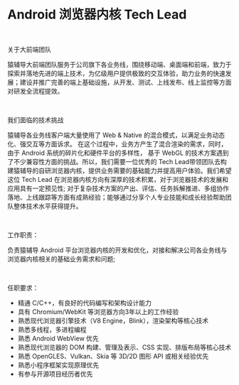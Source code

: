 # Android 浏览器内核 Tech Lead


&nbsp;

关于大前端团队

猿辅导大前端团队服务于公司旗下各业务线，围绕移动端、桌面端和前端，致力于探索并落地先进的端上技术，为亿级用户提供极致的交互体验，助力业务的快速发展；建设并推广完善的端上基础设施，从开发、测试、上线发布、线上监控等方面对研发全流程提效。

&nbsp;

我们面临的技术挑战

猿辅导各业务线客户端大量使用了 Web & Native 的混合模式，以满足业务动态化、强交互等方面诉求。 在这个过程中，业务方产生了混合渲染的需求，同时，由于 Android 系统的碎片化和硬件平台的多样性， 基于 WebGL 的技术方案遇到了不少兼容性方面的挑战。所以，我们需要一位优秀的 Tech Lead带领团队去构建猿辅导的自研浏览器内核，提供业务需要的基础能力并提高用户体验。我们希望这位 Tech Lead 在浏览器内核方向有深厚的技术积累，对于浏览器技术的发展和应用具有一定预见性; 对于复杂技术方案的产出、评估、任务拆解推进、多组协作落地、上线跟踪等方面有成熟经验；能够通过分享个人专业技能和成长经验帮助团队整体技术水平获得提升。

&nbsp;

工作职责：

负责猿辅导 Android 平台浏览器内核的开发和优化，对接和解决公司各业务线与浏览器内核相关的基础业务需求和问题;

&nbsp;

任职要求：

* 精通 C/C++，有良好的代码编写和架构设计能力
* 具有 Chromium/WebKit 等浏览器方向3年以上的工作经验
* 熟悉现代浏览器引擎技术（V8 Engine，Blink），渲染架构等核心技术
* 熟悉多线程，多进程编程
* 熟悉 Android WebView 优先
* 熟悉现代浏览器的 DOM 构建、管理及表示、CSS 实现、排版布局等核心技术
* 熟悉 OpenGLES、Vulkan、Skia 等 3D/2D 图形 API 或相关经验优先
* 熟悉小程序框架实现原理优先
* 有参与开源项目经历者优先

